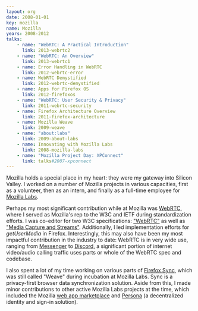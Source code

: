 ```yaml
---
layout: org
date: 2008-01-01
key: mozilla
name: Mozilla
years: 2008-2012
talks:
    - name: "WebRTC: A Practical Introduction"
      link: 2013-webrtc2
    - name: "WebRTC: An Overview"
      link: 2013-webrtc1
    - name: Error Handling in WebRTC
      link: 2012-webrtc-error
    - name: WebRTC Demystified
      link: 2012-webrtc-demystified
    - name: Apps for Firefox OS
      link: 2012-firefoxos
    - name: "WebRTC: User Security & Privacy"
      link: 2011-webrtc-security
    - name: Firefox Architecture Overview
      link: 2011-firefox-architecture
    - name: Mozilla Weave
      link: 2009-weave
    - name: "about:labs"
      link: 2009-about-labs
    - name: Innovating with Mozilla Labs
      link: 2008-mozilla-labs
    - name: "Mozilla Project Day: XPConnect"
      link: talks#2007-xpconnect
---
```

Mozilla holds a special place in my heart: they were my gateway into Silicon Valley. I worked on a number of Mozilla projects in various capacities, first as a volunteer, then as an intern, and finally as a full-time employee for [Mozilla Labs](https://labs.mozilla.org/).

Perhaps my most significant contribution while at Mozilla was [WebRTC](https://webrtc.org/), where I served as Mozilla's rep to the W3C and IETF during standardization efforts. I was co-editor for two W3C specifications: ["WebRTC"](https://www.w3.org/TR/webrtc/) as well as ["Media Capture and Streams"](https://www.w3.org/TR/mediacapture-streams/). Additionally, I led implementation efforts for _getUserMedia_ in Firefox. Interestingly, this may also have been my most impactful contribution in the industry to date: WebRTC is in very wide use, ranging from [Messenger](https://webrtchacks.com/facebook-webrtc/) to [Discord](https://blog.discordapp.com/how-discord-handles-two-and-half-million-concurrent-voice-users-using-webrtc-ce01c3187429), a significant portion of internet video/audio calling traffic uses parts or whole of the WebRTC spec and codebase.

I also spent a lot of my time working on various parts of [Firefox Sync](https://www.mozilla.org/en-US/firefox/accounts/), which was still called "Weave" during incubation at Mozilla Labs. Sync is a privacy-first browser data synchronization solution. Aside from this, I made minor contributions to other active Mozilla Labs projects at the time, which included the Mozilla [web app marketplace](https://developer.mozilla.org/en-US/docs/Archive/Mozilla/Marketplace) and [Persona](https://developer.mozilla.org/en-US/docs/Archive/Mozilla/Persona) (a decentralized identity and sign-in solution).
